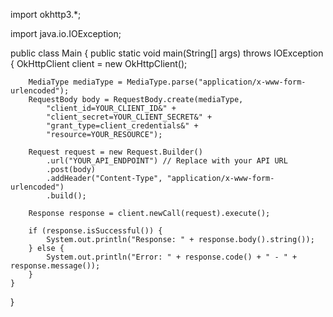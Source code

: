 import okhttp3.*;

import java.io.IOException;

public class Main {
    public static void main(String[] args) throws IOException {
        OkHttpClient client = new OkHttpClient();

        MediaType mediaType = MediaType.parse("application/x-www-form-urlencoded");
        RequestBody body = RequestBody.create(mediaType, 
            "client_id=YOUR_CLIENT_ID&" +
            "client_secret=YOUR_CLIENT_SECRET&" +
            "grant_type=client_credentials&" +
            "resource=YOUR_RESOURCE");

        Request request = new Request.Builder()
            .url("YOUR_API_ENDPOINT") // Replace with your API URL
            .post(body)
            .addHeader("Content-Type", "application/x-www-form-urlencoded")
            .build();

        Response response = client.newCall(request).execute();

        if (response.isSuccessful()) {
            System.out.println("Response: " + response.body().string());
        } else {
            System.out.println("Error: " + response.code() + " - " + response.message());
        }
    }
}
